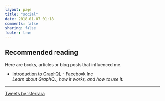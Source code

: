 ```yaml
---
layout: page
title: "social"
date: 2018-01-07 01:18
comments: false
sharing: false
footer: true
---
```

<section>

# Recommended reading
Here are books, articles or blog posts that influenced me.

* [Introduction to GraphQL](http://graphql.org/learn/) - Facebook Inc  
*Learn about GraphQL, how it works, and how to use it.*

</section>

* * *

<section>
  <a class="twitter-timeline" href="https://twitter.com/fsferrara?ref_src=twsrc%5Etfw">Tweets by fsferrara</a> <script async src="https://platform.twitter.com/widgets.js" charset="utf-8"></script>
</section>

